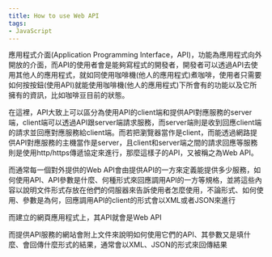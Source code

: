 ```yaml
---
title: How to use Web API
tags:
- JavaScript
---
```



應用程式介面(Application Programming Interface，API)，功能為應用程式向外開放的介面，而API的使用者會是能夠寫程式的開發者，開發者可以透過API去使用其他人的應用程式，就如同使用咖啡機(他人的應用程式)煮咖啡，使用者只需要如何按按鈕(使用API)就能使用咖啡機(他人的應用程式)下所會有的功能以及它所擁有的資訊，比如咖啡豆目前的狀態。

在這裡，API大致上可以區分為使用API的client端和提供API對應服務的server端，client端可以透過API跟server端請求服務，而server端則是收到回應client端的請求並回應對應服務給client端。而若把瀏覽器當作是client，而能透過網路提供API對應服務的主機當作是server，且client和server端之間的請求回應等服務則是使用http/https傳遞協定來進行，那麼這樣子的API，又被稱之為Web API。



而通常每一個對外提供的Web API會由提供API的一方來定義能提供多少服務，如何使用API、API參數是什麼、何種形式來回應調用API的一方等規格，並將這些內容以說明文件形式存放在他們的伺服器來告訴使用者怎麼使用，不論形式、如何使用、參數是為何，回應調用API的client的形式會以XML或者JSON來進行

而建立的網頁應用程式上，其API就會是Web API


而提供API服務的網站會附上文件來說明如何使用它們的API、其參數又是填什麼、會回傳什麼形式的結果，通常會以XML、JSON的形式來回傳結果








